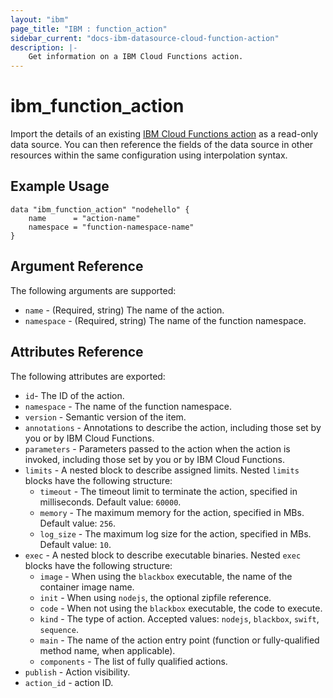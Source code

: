 ```yaml
---
layout: "ibm"
page_title: "IBM : function_action"
sidebar_current: "docs-ibm-datasource-cloud-function-action"
description: |- 
    Get information on a IBM Cloud Functions action.
---
```


# ibm\_function_action

Import the details of an existing [IBM Cloud Functions action](https://cloud.ibm.com/docs/openwhisk/openwhisk_actions.html#openwhisk_actions) as a read-only data source. You can then reference the fields of the data source in other resources within the same configuration using interpolation syntax.

## Example Usage

```hcl
data "ibm_function_action" "nodehello" {
    name      = "action-name"		  
    namespace = "function-namespace-name"
}
```

## Argument Reference

The following arguments are supported:

* `name` - (Required, string) The name of the action.
* `namespace` - (Required, string) The name of the function namespace.

## Attributes Reference

The following attributes are exported:

* `id`- The ID of the action.
* `namespace` -  The name of the function namespace.
* `version` - Semantic version of the item.
* `annotations` - Annotations to describe the action, including those set by you or by IBM Cloud Functions.
* `parameters` - Parameters passed to the action when the action is invoked, including those set by you or by IBM Cloud Functions.
* `limits` - A nested block to describe assigned limits. Nested `limits` blocks have the following structure:
    * `timeout` - The timeout limit to terminate the action, specified in milliseconds. Default value: `60000`.
    * `memory` - The maximum memory for the action, specified in MBs. Default value: `256`.
    * `log_size` - The maximum log size for the action, specified in MBs. Default value: `10`.
* `exec` - A nested block to describe executable binaries. Nested `exec` blocks have the following structure:
    * `image` - When using the `blackbox` executable, the name of the container image name.
    * `init` - When using `nodejs`, the optional zipfile reference.
    * `code` - When not using the `blackbox` executable, the code to execute. 
    * `kind` - The type of action. Accepted values: `nodejs`, `blackbox`, `swift`, `sequence`.
    * `main` - The name of the action entry point (function or fully-qualified method name, when applicable).
    * `components` - The list of fully qualified actions.
* `publish` - Action visibility.
* `action_id` - action ID.
